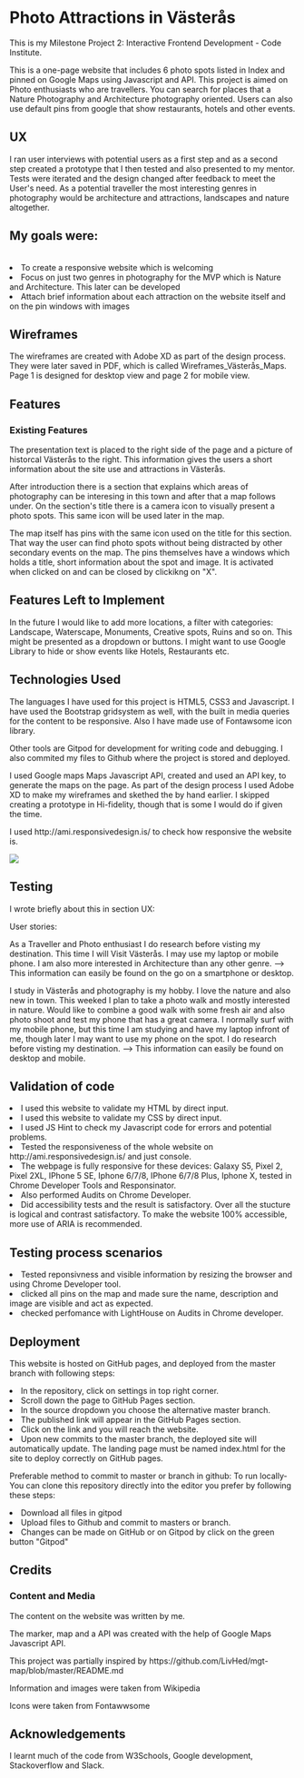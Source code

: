 <h1>Photo Attractions in Västerås</h1>
<p>This is my Milestone Project 2: Interactive Frontend Development - Code Institute.</p>

<p>This is a one-page website that includes 6 photo spots listed in Index and pinned on Google Maps using Javascript and API. This project is aimed on Photo enthusiasts who are travellers. You can search for places that a Nature Photography and Architecture photography oriented. Users can also use default pins from google that show restaurants, hotels and other events.</p>

<h2>UX</h2>
<p>I ran user interviews with potential users as a first step and as a second step created a prototype that I then tested and also presented to my mentor. Tests were iterated and the design changed after feedback to meet the User's need. As a potential traveller the most interesting genres in photography would be architecture and attractions, landscapes and nature altogether.</p> 

<h2>My goals were:</h2><br>
<li> To create a responsive website which is welcoming</li>
<li> Focus on just two genres in photography for the MVP which is Nature and Architecture. This later can be developed</li>
<li> Attach brief information about each attraction on the website itself and on the pin windows with images</li>

<h2>Wireframes</h2>
<p>The wireframes are created with Adobe XD as part of the design process. They were later saved in PDF, which is called Wireframes_Västerås_Maps. Page 1 is designed for desktop view and page 2 for mobile view.</p>

<h2>Features</h2>
<h3>Existing Features</h3>
<p>The presentation text is placed to the right side of the page and a picture of historcal Västerås to the right. This information gives the users a short information about the site use and attractions in Västerås. </p>

<p>After introduction there is a section that explains which areas of photography can be interesing in this town and after that a map follows under. On the section's title there is a camera icon to visually present a photo spots. This same icon will be used later in the map.</p>

<p>The map itself has pins with the same icon used on the title for this section. That way the user can find photo spots without being distracted by other secondary events on the map. The pins themselves have a windows which holds a title, short information about the spot and image. It is activated when clicked on and can be closed by clickikng on "X".</p>

<h2>Features Left to Implement</h2>
<p>In the future I would like to add more locations, a filter with categories: Landscape, Waterscape, Monuments, Creative spots, Ruins and so on. This might be presented as a dropdown or buttons. I might want to use Google Library to hide or show events like Hotels, Restaurants etc.</p>

<h2>Technologies Used</h2>
<p>The languages I have used for this project is HTML5, CSS3 and Javascript. I have used the Bootstrap gridsystem as well, with the built in media queries for the content to be responsive. Also I have made use of Fontawsome icon library.</p>

<p>Other tools are Gitpod for development for writing code and debugging. I also commited my files to Github where the project is stored and deployed.</p>

<p>I used Google maps Maps Javascript API, created and used an API key, to generate the maps on the page.
As part of the design process I used Adobe XD to make my wireframes and skethed the by hand earlier. I skipped creating a prototype in Hi-fidelity, though that is some I would do if given the time.</p>
  
<p>I used http://ami.responsivedesign.is/ to check how responsive the website is.</p>
<img src="https://github.com/VictoriaBC/vasterasmaps-2/blob/master/Screen%20Shot%202020-03-08%20at%2014.13.50.png">

<h2>Testing</h2>
<p>I wrote briefly about this in section UX:</p>

<p>User stories:</p>
<p>As a Traveller and Photo enthusiast I do research before visting my destination. This time I will Visit Västerås. I may use my laptop or mobile phone. I am also more interested in Architecture than any other genre. --> This information can easily be found on the go on a smartphone or desktop.</p>

<p>I study in Västerås and photography is my hobby. I love the nature and also new in town. This weeked I plan to take a photo walk and mostly interested in nature. Would like to combine a good walk with some fresh air and also photo shoot and test my phone that has a great camera. I normally surf with my mobile phone, but this time I am studying and have my laptop infront of me, though later I may want to use my phone on the spot. I do research before visting my destination. --> This information can easily be found on desktop and mobile.</p>

<h2>Validation of code</h2>
<li>I used this website to validate my HTML by direct input.</li>
<li>I used this website to validate my CSS by direct input.</li>
<li>I used JS Hint to check my Javascript code for errors and potential problems.</li>
<li>Tested the responsiveness of the whole website on http://ami.responsivedesign.is/ and just console. </li>
<li>The webpage is fully responsive for these devices: Galaxy S5, Pixel 2, Pixel 2XL, IPhone 5 SE, Iphone 6/7/8, IPhone 6/7/8 Plus, Iphone X, tested in Chrome Developer Tools and Responsinator. </li>
<li>Also performed Audits on Chrome Developer.</li>
<li>Did accessibility tests and the result is satisfactory. Over all the stucture is logical and contrast satisfactory. To make the website 100% accessible, more use of ARIA is recommended.</li>

<h2>Testing process scenarios</h2>
<li>Tested reponsivness and visible information by resizing the browser and using Chrome Developer tool.</li>
<li>clicked all pins on the map and made sure the name, description and image are visible and act as expected.</li> 
<li>checked perfomance with LightHouse on Audits in Chrome developer.</li>


<h2>Deployment</h2>
<p>This website is hosted on GitHub pages, and deployed from the master branch with following steps:</p>

<li>In the repository, click on settings in top right corner.</li>
<li>Scroll down the page to GitHub Pages section.</li>
<li>In the source dropdown you choose the alternative master branch.</li>
<li>The published link will appear in the GitHub Pages section.</li>
<li>Click on the link and you will reach the website.</li>
<li>Upon new commits to the master branch, the deployed site will automatically update. The landing page must be named index.html for the site to deploy correctly on GitHub pages.</li>

<p> Preferable method to commit to master or branch in github: To run locally- You can clone this repository directly into the editor you prefer by following these steps:
<li>Download all files in gitpod</li>
<li>Upload files to Github and commit to masters or branch.</li>
<li>Changes can be made on GitHub or on Gitpod by click on the green button "Gitpod"</li></p>

<h2>Credits</h2>
<h3>Content and Media</h3>
<p>The content on the website was written by me.</p>
<p>The marker, map and a API was created with the help of Google Maps Javascript API.</p>
<p>This project was partially inspired by https://github.com/LivHed/mgt-map/blob/master/README.md</p>
<p>Information and images were taken from Wikipedia</p>
<p>Icons were taken from Fontawwsome</p>

<h2>Acknowledgements</h2>
<p>I learnt much of the code from W3Schools, Google development, Stackoverflow and Slack.</p>
